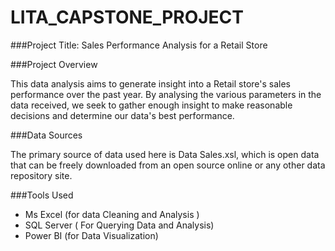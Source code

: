 # LITA_CAPSTONE_PROJECT

###Project Title: Sales Performance Analysis for a Retail Store

###Project Overview

This data analysis aims to generate insight into a Retail store's sales performance over the past year. By analysing the various parameters in the data received, we seek to gather enough insight to make reasonable decisions and determine our data's best performance. 

###Data Sources

The primary source of data used here is Data Sales.xsl, which is open data that can be freely downloaded from an open source online or any other data repository site.

###Tools Used

- Ms Excel (for data Cleaning and Analysis )
- SQL Server ( For Querying Data and Analysis)
- Power BI (for Data Visualization)

  

